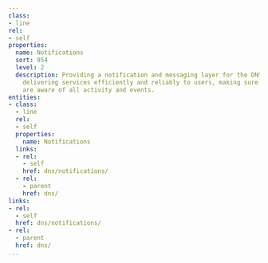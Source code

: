 ```yaml
---
class:
- line
rel:
- self
properties:
  name: Notifications
  sort: 954
  level: 2
  description: Providing a notification and messaging layer for the DNS involved with
    delivering services efficiently and reliably to users, making sure platform operators
    are aware of all activity and events.
entities:
- class:
  - line
  rel:
  - self
  properties:
    name: Notifications
  links:
  - rel:
    - self
    href: dns/notifications/
  - rel:
    - parent
    href: dns/
links:
- rel:
  - self
  href: dns/notifications/
- rel:
  - parent
  href: dns/
...
```

